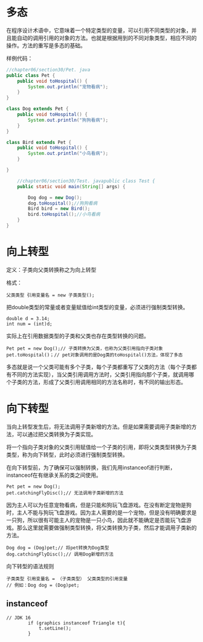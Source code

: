 # 多态

在程序设计术语中，它意味着一个特定类型的变量，可以引用不同类型的对象，并且能自动的调用引用的对象的方法。也就是根据用到的不同对象类型，相应不同的操作。方法的重写是多态的基础。

样例代码：

```java
//chapter06/section30/Pet. java
public class Pet {
    public void toHospital() {
        System.out.println("宠物看病");
    }
}

class Dog extends Pet {
    public void toHospital() {
        System.out.println("狗狗看病");
    }
}

class Bird extends Pet {
    public void toHospital() {
        System.out.println("小鸟看病");
    }

}

    //chapter06/section30/Test. javapublic class Test {
    public static void main(String[] args) {

        Dog dog = new Dog();
        dog.toHospital();//狗狗看病
        Bird bird = new Bird();
        bird.toHospital();//小鸟看病
    }
}
```



# 向上转型

定义：子类向父类转换称之为向上转型

格式：

```
父类类型 引用变量名 = new 子类类型();
```

把double类型的常量或者变量赋值给int类型的变量，必须进行强制类型转换。

```
double d = 3.14;
int num = (int)d;
```

实际上在引用数据类型的子类和父类也存在类型转换的问题。

```
Pet pet = new Dog();// 子类转换为父类，也称为父类引用指向子类对象
pet.toHospital()；// pet对象调用的是Dog类的toHospital()方法，体现了多态
```

多态就是说一个父类可能有多个子类，每个子类都重写了父类的方法（每个子类都有不同的方法实现），当父类引用调用方法时，父类引用指向那个子类，就调用哪个子类的方法，形成了父类引用调用相同的方法名称时，有不同的输出形态。

# 向下转型

当向上转型发生后，将无法调用子类新增的方法。但是如果需要调用子类新增的方法，可以通过把父类转换为子类实现。

将一个指向子类对象的父类引用赋值给一个子类的引用，即将父类类型转换为子类类型，称为向下转型，此时必须进行强制类型转换。

在向下转型前，为了确保可以强制转换，我们先用instanceof进行判断，instanceof在有继承关系的类之间使用。

```
Pet pet = new Dog();
pet.catchingFlyDisc();// 无法调用子类新增的方法
```



因为主人可以为任意宠物看病，但是只能和狗玩飞盘游戏。在没有断定宠物是狗时，主人不能与狗玩飞盘游戏。因为主人需要的是一个宠物，但是没有明确要求是一只狗，所以很有可能主人的宠物是一只小鸟，因此就不能确定是否能玩飞盘游戏。那么这里就需要做强制类型转换，将父类转换为子类，然后才能调用子类新的方法。

```
Dog dog = (Dog)pet;// 将pet转换为Dog类型
dog.catchingFlyDisc();// 调用Dog新增的方法
```

向下转型的语法规则

```
子类类型 引用变量名 = （子类类型） 父类类型的引用变量
// 例如：Dog dog = (Dog)pet;
```

## instanceof

```
// JDK 16
        if (graphics instanceof Triangle t){
            t.setLine();
        }
```